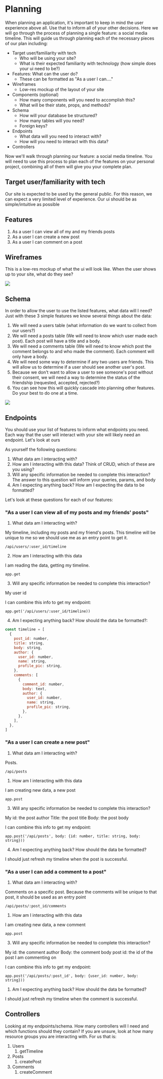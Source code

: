 # Planning

When planning an application, it's important to keep in mind the user experience above all. Use that to inform all of your other decisions. Here we will go through the process of planning a single feature: a social media timeline. This will guide us through planning each of the necessary pieces of our plan including:

- Target user/familiarity with tech
  - Who will be using your site?
  - What is their expected familiarity with technology (how simple does your ui need to be?)
- Features: What can the user do?
  - These can be formatted as "As a user I can...."
- Wireframes
  - Low-res mockup of the layout of your site
- Components (optional)
  - How many components will you need to accomplish this?
  - What will be their state, props, and methods?
- Schema
  - How will your database be structured?
  - How many tables will you need?
  - Foreign keys?
- Endpoints
  - What data will you need to interact with?
  - How will you need to interact with this data?
- Controllers

Now we'll walk through planning our feature: a social media timeline. You will need to use this process to plan each of the features on your personal project, combining all of them will give you your complete plan.

## Target user/familiarity with tech

Our site is expected to be used by the general public. For this reason, we can expect a very limited level of experience. Our ui should be as simple/intuitive as possible

## Features

1. As a user I can view all of my and my friends posts
2. As a user I can create a new post
3. As a user I can comment on a post

## Wireframes

This is a low-res mockup of what the ui will look like. When the user shows up to your site, what do they see?

<img src='images/wireframe.png'/>

## Schema

In order to allow the user to use the listed features, what data will I need? Just with these 3 simple features we know several things about the data:

1. We will need a users table (what information do we want to collect from our users?)
2. We will need a posts table (We will need to know which user made each post). Each post will have a title and a body.
3. We will need a comments table (We will need to know which post the comment belongs to and who made the comment). Each comment will only have a body.
4. We will need some way to determine if any two users are friends. This will allow us to determine if a user should see another user's post.
5. Because we don't want to allow a user to see someone's post without their consent, we will need a way to determine the status of the friendship (requested, accepted, rejected?)
6. You can see how this will quickly cascade into planning other features. Do your best to do one at a time.

<img src='images/schema.png'>

## Endpoints

You should use your list of features to inform what endpoints you need. Each way that the user will interact with your site will likely need an endpoint. Let's look at ours

As yourself the following questions:

1. What data am I interacting with?
2. How am I interacting with this data? Think of CRUD, which of these are you using?
3. Will any specific information be needed to complete this interaction? The answer to this question will inform your queries, params, and body
4. Am I expecting anything back? How am I expecting the data to be formatted?

Let's look at these questions for each of our features:

### "As a user I can view all of my posts and my friends' posts"

1. What data am I interacting with?

My timeline, including my posts and my friend's posts. This timeline will be unique to me so we should use me as an entry point to get it.

`/api/users/:user_id/timeline`

2. How am I interacting with this data

I am reading the data, getting my timeline.

`app.get`

3. Will any specific information be needed to complete this interaction?

My user id

I can combine this info to get my endpoint:

`app.get('/api/users/:user_id/timeline))`

4. Am I expecting anything back? How should the data be formatted?:

```js
const timeline = [
  {
    post_id: number,
    title: string,
    body: string,
    author: {
      user_id: number,
      name: string,
      profile_pic: string,
    },
    comments: [
      {
        comment_id: number,
        body: text,
        author: {
          user_id: number,
          name: string,
          profile_pic: string,
        },
      },
    ],
  },
]
```

### "As a user I can create a new post"

1. What data am I interacting with?

Posts.

`/api/posts`

1. How am I interacting with this data

I am creating new data, a new post

`app.post`

3. Will any specific information be needed to complete this interaction?

My id: the post author
Title: the post title
Body: the post body

I can combine this info to get my endpoint:

`app.post('/api/posts', body: {id: number, title: string, body: string}))`

4. Am I expecting anything back? How should the data be formatted?

I should just refresh my timeline when the post is successful.

### "As a user I can add a comment to a post"

1. What data am I interacting with?

Comments on a specific post. Because the comments will be unique to that post, it should be used as an entry point

`/api/posts/:post_id/comments`

1. How am I interacting with this data

I am creating new data, a new comment

`app.post`

3. Will any specific information be needed to complete this interaction?

My id: the comment author
Body: the comment body
post id: the id of the post I am commenting on

I can combine this info to get my endpoint:

`app.post('/api/posts/:post_id', body: {user_id: number, body: string}))`

1. Am I expecting anything back? How should the data be formatted?

I should just refresh my timeline when the comment is successful.

## Controllers

Looking at my endpoints/schema. How many controllers will I need and which functions should they contain? If you are unsure, look at how many resource groups you are interacting with. For us that is:

1. Users
   1. getTimeline
2. Posts
   1. createPost
3. Comments
   1. createComment
